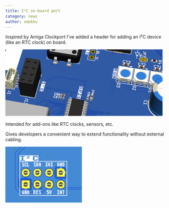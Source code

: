```yaml
---
title: I²C on-board port
category: news
author: smokku
---
```


Inspired by Amiga Clockport I've added a header for adding an I²C device (like an RTC clock) on board.

![X65 DEV-board I2C port](/media/2025-10-07-I2C-port.png)

Intended for add-ons like RTC clocks, sensors, etc.

Gives developers a convenient way to extend functionality without external cabling.

![X65 DEV-board I2C port signals](/media/2025-10-07-I2C-port-signals.png)
